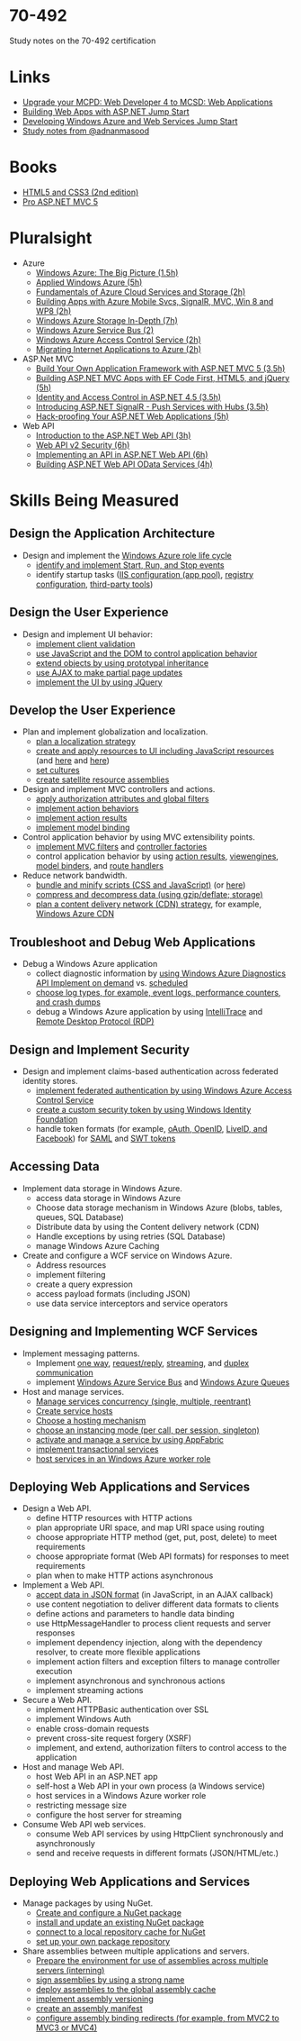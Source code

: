 70-492
======

Study notes on the 70-492 certification


# Links
* [Upgrade your MCPD: Web Developer 4 to MCSD: Web Applications](https://www.microsoft.com/learning/en-us/exam.aspx?id=70-492)
* [Building Web Apps with ASP.NET Jump Start](http://www.microsoftvirtualacademy.com/training-courses/create-web-apps-with-asp-net?prid=USLeX_MktgDR1A2#?fbid=Ydu36-D4uQu)
* [Developing Windows Azure and Web Services Jump Start](http://www.microsoftvirtualacademy.com/training-courses/developing-windows-azure-and-web-services-jump-start)
* [Study notes from @adnanmasood](http://blog.adnanmasood.com/2013/05/20/study-notes-for-70-486-developing-asp-net-mvc-4-web-applications/)

# Books
* [HTML5 and CSS3 (2nd edition)](http://graberj.wordpress.com/2014/03/26/buch-rezension-zu-html5-and-css3-2nd-edition/)
* [Pro ASP.NET MVC 5](http://www.apress.com/9781430265290)


# Pluralsight
* Azure
  * [Windows Azure: The Big Picture (1.5h)](http://pluralsight.com/training/Courses/TableOfContents/azure-bigpicture)
  * [Applied Windows Azure (5h)](http://pluralsight.com/training/Courses/TableOfContents/applied-windows-azure)
  * [Fundamentals of Azure Cloud Services and Storage (2h)](http://pluralsight.com/training/Courses/TableOfContents/azure-cloud-services-storage-fundamentals)
  * [Building Apps with Azure Mobile Svcs, SignalR, MVC, Win 8 and WP8 (2h)](http://pluralsight.com/training/Courses/TableOfContents/building-mobile-applications-azure-signalr-mvc)
  * [Windows Azure Storage In-Depth (7h)](http://pluralsight.com/training/Courses/TableOfContents/windows-azure-storage-in-depth)
  * [Windows Azure Service Bus (2)](http://pluralsight.com/training/Courses/TableOfContents/azure-sb)
  * [Windows Azure Access Control Service (2h)](http://pluralsight.com/training/Courses/TableOfContents/azure-acs)
  * [Migrating Internet Applications to Azure (2h)](http://pluralsight.com/training/Courses/TableOfContents/migrating-inet-azure)
* ASP.Net MVC
  * [Build Your Own Application Framework with ASP.NET MVC 5 (3.5h)](http://pluralsight.com/training/Courses/TableOfContents/build-application-framework-aspdotnet-mvc-5)
  * [Building ASP.NET MVC Apps with EF Code First, HTML5, and jQuery (5h)](http://pluralsight.com/training/Courses/TableOfContents/web-development)
  * [Identity and Access Control in ASP.NET 4.5 (3.5h)](http://pluralsight.com/training/Courses/TableOfContents/iac-aspnet)
  * [Introducing ASP.NET SignalR - Push Services with Hubs (3.5h)](http://pluralsight.com/training/Courses/TableOfContents/signalr-introduction)
  * [Hack-proofing Your ASP.NET Web Applications (5h)](http://pluralsight.com/training/Courses/TableOfContents/hack-proofing-dotnet-app)
* Web API
  * [Introduction to the ASP.NET Web API (3h)](http://pluralsight.com/training/Courses/TableOfContents/aspnetwebapi)
  * [Web API v2 Security (6h)](http://pluralsight.com/training/Courses/TableOfContents/webapi-v2-security)
  * [Implementing an API in ASP.NET Web API (6h)](http://pluralsight.com/training/Courses/TableOfContents/implementing-restful-aspdotnet-web-api)
  * [Building ASP.NET Web API OData Services (4h)](http://pluralsight.com/training/Courses/TableOfContents/aspnetwebapi-odata)



# Skills Being Measured

## Design the Application Architecture
* Design and implement the [Windows Azure role life cycle](http://msdn.microsoft.com/en-us/library/hh180152.aspx)
  * [identify and implement Start, Run, and Stop events](http://msdn.microsoft.com/en-us/library/gg456327.aspx)
  * identify startup tasks ([IIS configuration (app pool)](http://msdn.microsoft.com/en-us/library/gg433059.aspx), [registry configuration](http://blogs.msdn.com/b/sriharsha/archive/2012/08/26/changing-registry-settings-using-a-startup-task-in-azure.aspx), [third-party tools](https://www.simple-talk.com/cloud/platform-as-a-service/installing-third-party-software-on-windows-azure-%E2%80%93-what-are-the-options/))


## Design the User Experience
* Design and implement UI behavior:
  * [implement client validation](https://github.com/jgraber/70-480/blob/master/README.md)
  * [use JavaScript and the DOM to control application behavior](https://github.com/jgraber/70-480/blob/master/README.md)
  * [extend objects by using prototypal inheritance](https://github.com/jgraber/70-480/blob/master/README.md)
  * [use AJAX to make partial page updates](https://github.com/jgraber/70-480/blob/master/README.md)
  * [implement the UI by using JQuery](https://github.com/jgraber/70-480/blob/master/README.md)
 

## Develop the User Experience
* Plan and implement globalization and localization.
  * [plan a localization strategy](http://programmers.stackexchange.com/questions/98358/effective-strategies-for-localization-in-net)
  * [create and apply resources to UI including JavaScript resources](http://msdn.microsoft.com/en-us/library/ms227427(v=vs.90).aspx) (and [here](http://msdn.microsoft.com/en-us/library/bb398868(v=vs.90).aspx) and [here](http://www.hanselman.com/blog/GlobalizationInternationalizationAndLocalizationInASPNETMVC3JavaScriptAndJQueryPart1.aspx))
  * [set cultures](http://msdn.microsoft.com/en-us/library/vstudio/bz9tc508(v=vs.100).aspx)
  * [create satellite resource assemblies](http://msdn.microsoft.com/en-us/library/vstudio/21a15yht(v=vs.100).aspx)
* Design and implement MVC controllers and actions.
  * [apply authorization attributes and global filters](http://www.dotnet-tricks.com/Tutorial/mvc/b11a280114-Understanding-ASP.NET-MVC-Filters-and-Attributes.html)
  * [implement action behaviors](http://www.asp.net/mvc/tutorials/hands-on-labs/aspnet-mvc-4-custom-action-filters)
  * [implement action results](http://msdn.microsoft.com/en-us/library/system.web.mvc.actionresult(v=vs.118).aspx)
  * [implement model binding](http://msdn.microsoft.com/en-us/magazine/hh781022.aspx)
* Control application behavior by using MVC extensibility points.
  * [implement MVC filters](http://msdn.microsoft.com/en-us/library/dd381609(v=vs.100).aspx) and [controller factories](http://www.dotnetcurry.com/showarticle.aspx?ID=878)
  * control application behavior by using [action results](http://brendan.enrick.com/post/types-of-aspnet-mvc-3-action-results.aspx), [viewengines](http://channel9.msdn.com/coding4fun/articles/Developer-Review-Four-ASPNET-MVC-View-Engines), [model binders](http://www.codeproject.com/Articles/605595/ASP-NET-MVC-Custom-Model-Binder), and [route handlers](http://weblogs.asp.net/fredriknormen/archive/2007/11/18/asp-net-mvc-framework-create-your-own-iroutehandler.aspx)
* Reduce network bandwidth.
  * [bundle and minify scripts (CSS and JavaScript)](http://weblogs.asp.net/scottgu/archive/2011/11/27/new-bundling-and-minification-support-asp-net-4-5-series.aspx) (or [here](http://stackoverflow.com/questions/14816151/asp-net-mvc-bundles-and-minification))
  * [compress and decompress data (using gzip/deflate; storage)](http://benfoster.io/blog/aspnet-web-api-compression)
  * [plan a content delivery network (CDN) strategy](http://www.hanselman.com/blog/PennyPinchingVideoMovingMyWebsitesImagesToTheAzureCDNAndUsingACustomDomain.aspx), for example, [Windows Azure CDN](http://msdn.microsoft.com/en-us/library/azure/ff919703.aspx)

  
## Troubleshoot and Debug Web Applications
* Debug a Windows Azure application
  * collect diagnostic information by [using Windows Azure Diagnostics API Implement on demand](http://msdn.microsoft.com/en-us/library/gg433048.aspx) vs. [scheduled](http://msdn.microsoft.com/en-us/library/dn186185.aspx)
  * [choose log types, for example, event logs, performance counters, and crash dumps](http://msdn.microsoft.com/en-us/library/hh694035.aspx)
  * debug a Windows Azure application by using [IntelliTrace](http://msdn.microsoft.com/en-us/library/ff683671.aspx) and [Remote Desktop Protocol (RDP)](http://antirandom.com/2012/09/20/remotely-debugging-a-windows-azure-webrole-via-visual-studio-debugger/)


## Design and Implement Security
* Design and implement claims-based authentication across federated identity stores.
  * [implement federated authentication by using Windows Azure Access Control Service](http://msdn.microsoft.com/en-us/library/hh446535.aspx)
  * [create a custom security token by using Windows Identity Foundation](http://blogs.msdn.com/b/mcsuksoldev/archive/2011/03/25/write-a-custom-security-token-and-handler-in-windows-identity-foundation.aspx)
  * handle token formats (for example, [oAuth, OpenID](http://blogs.msdn.com/b/webdev/archive/2012/08/15/oauth-openid-support-for-webforms-mvc-and-webpages.aspx), [LiveID, and Facebook](http://msdn.microsoft.com/en-us/library/gg185967.aspx)) for [SAML](http://msdn.microsoft.com/en-us/library/ms733083(v=vs.110).aspx) and [SWT tokens](http://msdn.microsoft.com/en-us/library/hh781551.aspx)


## Accessing Data
* Implement data storage in Windows Azure.
  * access data storage in Windows Azure
  * Choose data storage mechanism in Windows Azure (blobs, tables, queues, SQL Database)
  * Distribute data by using the Content delivery network (CDN)
  * Handle exceptions by using retries (SQL Database)
  * manage Windows Azure Caching
* Create and configure a WCF service on Windows Azure.
  * Address resources
  * implement filtering
  * create a query expression
  * access payload formats (including JSON)
  * use data service interceptors and service operators



## Designing and Implementing WCF Services
* Implement messaging patterns.
  * Implement [one way](http://msdn.microsoft.com/en-us/library/ms733035(v=vs.110).aspx), [request/reply](http://msdn.microsoft.com/en-us/library/ms730913(v=vs.110).aspx), [streaming](http://msdn.microsoft.com/en-us/library/ms789010(v=vs.110).aspx), and [duplex communication](http://msdn.microsoft.com/en-us/library/ms731184(v=vs.110).aspx)
  * implement [Windows Azure Service Bus](http://blogs.technet.com/b/meamcs/archive/2011/12/23/my-hello-azure-service-bus-wcf-service-step-by-step-guide.aspx) and [Windows Azure Queues](http://azure.microsoft.com/en-us/documentation/articles/storage-dotnet-how-to-use-queues-20/)
* Host and manage services.
  * [Manage services concurrency (single, multiple, reentrant)](http://msdn.microsoft.com/en-us/library/orm-9780596521301-02-08.aspx)
  * [Create service hosts](http://msdn.microsoft.com/en-us/library/ms730158(v=vs.110).aspx)
  * [Choose a hosting mechanism](http://msdn.microsoft.com/en-us/library/ms730158(v=vs.110).aspx)
  * [choose an instancing mode (per call, per session, singleton)](http://www.c-sharpcorner.com/UploadFile/875c4c/instance-modes-in-wcf/)
  * [activate and manage a service by using AppFabric](http://msdn.microsoft.com/en-us/library/ee677312(v=azure.10).aspx)
  * [implement transactional services](http://msdn.microsoft.com/en-us/library/ff384250.aspx)
  * [host services in an Windows Azure worker role](http://blogs.msdn.com/b/fkaduk/archive/2013/12/09/implementing-rest-service-in-wcf-hosted-workerrole.aspx)


## Deploying Web Applications and Services
* Design a Web API.
  * define HTTP resources with HTTP actions
  * plan appropriate URI space, and map URI space using routing
  * choose appropriate HTTP method (get, put, post, delete) to meet requirements
  * choose appropriate format (Web API formats) for responses to meet requirements
  * plan when to make HTTP actions asynchronous
* Implement a Web API.
  * [accept data in JSON format](http://stackoverflow.com/questions/20226169/how-to-pass-json-post-data-to-web-api-method-as-object) (in JavaScript, in an AJAX callback)
  * use content negotiation to deliver different data formats to clients
  * define actions and parameters to handle data binding
  * use HttpMessageHandler to process client requests and server responses
  * implement dependency injection, along with the dependency resolver, to create more flexible applications
  * implement action filters and exception filters to manage controller execution
  * implement asynchronous and synchronous actions
  * implement streaming actions
* Secure a Web API.
  * implement HTTPBasic authentication over SSL
  * implement Windows Auth
  * enable cross-domain requests
  * prevent cross-site request forgery (XSRF)
  * implement, and extend, authorization filters to control access to the application
* Host and manage Web API.
  * host Web API in an ASP.NET app
  * self-host a Web API in your own process (a Windows service)
  * host services in a Windows Azure worker role
  * restricting message size
  * configure the host server for streaming
* Consume Web API web services.
  * consume Web API services by using HttpClient synchronously and asynchronously
  * send and receive requests in different formats (JSON/HTML/etc.)


## Deploying Web Applications and Services
* Manage packages by using NuGet.
  * [Create and configure a NuGet package](http://docs.nuget.org/docs/creating-packages/creating-and-publishing-a-package)
  * [install and update an existing NuGet package](http://www.hanselman.com/blog/UpdatingAndPublishingANuGetPackagePlusMakingNuGetPackagesSmarterAndAvoidingSourceEditsWithWebActivator.aspx)
  * [connect to a local repository cache for NuGet](http://satalketo.com/2013/11/local-nuget-repository/)
  * [set up your own package repository](http://docs.nuget.org/docs/creating-packages/hosting-your-own-nuget-feeds)
* Share assemblies between multiple applications and servers.
  * [Prepare the environment for use of assemblies across multiple servers (interning)](http://blogs.technet.com/b/sateesh-arveti/archive/2011/11/30/look-at-sharing-common-assemblies-in-asp-net-4-5.aspx)
  * [sign assemblies by using a strong name](http://msdn.microsoft.com/en-us/library/xc31ft41(v=vs.110).aspx)
  * [deploy assemblies to the global assembly cache](http://msdn.microsoft.com/en-us/library/dkkx7f79(v=vs.110).aspx)
  * [implement assembly versioning](http://msdn.microsoft.com/en-us/library/gg608149.aspx)
  * [create an assembly manifest](http://msdn.microsoft.com/en-us/library/1w45z383(v=vs.110).aspx)
  * [configure assembly binding redirects (for example, from MVC2 to MVC3 or MVC4)](http://msdn.microsoft.com/en-us/library/vstudio/2fc472t2(v=vs.100).aspx)




